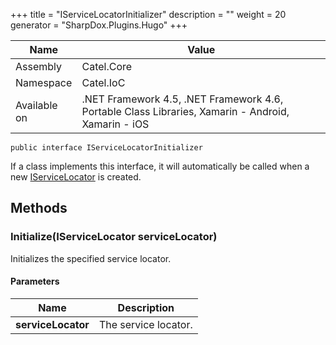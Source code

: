 

+++
title = "IServiceLocatorInitializer" 
description = ""
weight = 20
generator = "SharpDox.Plugins.Hugo"
+++

Name|Value
---|---
Assembly|Catel.Core
Namespace|Catel.IoC
Available on|.NET Framework 4.5, .NET Framework 4.6, Portable Class Libraries, Xamarin - Android, Xamarin - iOS

```
public interface IServiceLocatorInitializer
```

If a class implements this interface, it will automatically be called when a new [IServiceLocator](#) is created.

## Methods

### Initialize(IServiceLocator serviceLocator)

Initializes the specified service locator.

#### Parameters

Name|Description
---|---
**serviceLocator**|The service locator.


